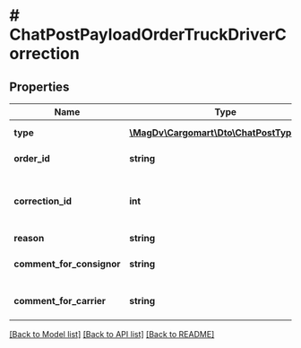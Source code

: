 # # ChatPostPayloadOrderTruckDriverCorrection

## Properties

Name | Type | Description | Notes
------------ | ------------- | ------------- | -------------
**type** | [**\MagDv\Cargomart\Dto\ChatPostTypeEnum**](ChatPostTypeEnum.md) | Тип сообщения чата |
**order_id** | **string** | Идентификатор заказа |
**correction_id** | **int** | Идентификатор запроса на изменение водителя и машины |
**reason** | **string** | Причина | [optional]
**comment_for_consignor** | **string** | Комментарий для отправителя | [optional]
**comment_for_carrier** | **string** | Комментарий для перевозчика | [optional]

[[Back to Model list]](../../README.md#models) [[Back to API list]](../../README.md#endpoints) [[Back to README]](../../README.md)
